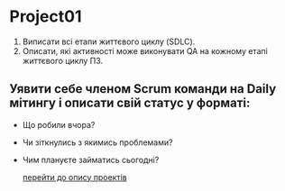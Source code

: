 # Project01 
1. Виписати всі етапи життєвого циклу (SDLC). 
2. Описати, які активності може виконувати QA на кожному етапі життєвого циклу ПЗ.

## Уявити себе членом Scrum команди на Daily мітингу і описати свій статус у форматі:
+ Що робили вчора?
+ Чи зіткнулись з якимись проблемами?
+ Чим плануєте займатись сьогодні?

  [перейти до опису проектів](https://github.com/makstyt/pet_projects2023/blob/main/README.md)
